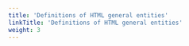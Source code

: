 ```yaml
---
title: 'Definitions of HTML general entities'
linkTitle: 'Definitions of HTML general entities'
weight: 3
---
```

